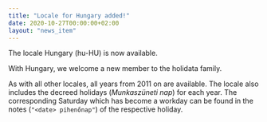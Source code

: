 ```yaml
---
title: "Locale for Hungary added!"
date: 2020-10-27T00:00:00+02:00
layout: "news_item"
---
```


The locale Hungary (hu-HU) is now available.
<!--more-->
With Hungary, we welcome a new member to the holidata family.

As with all other locales, all years from 2011 on are available.
The locale also includes the decreed holidays (_Munkaszüneti nap_) for each year.
The corresponding Saturday which has become a workday can be found in the notes (`"<date> pihenőnap"`) of the respective holiday.
